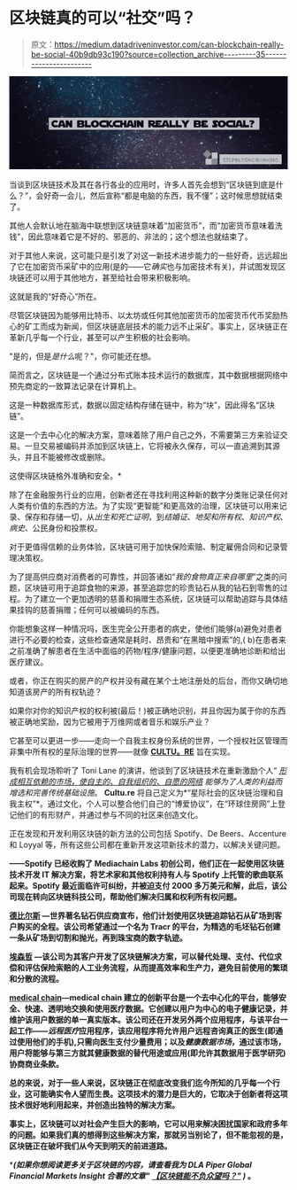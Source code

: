 # 区块链真的可以“社交”吗？

> 原文：<https://medium.datadriveninvestor.com/can-blockchain-really-be-social-40b9db93c190?source=collection_archive---------35----------------------->

![](img/5c2a488622dd73c0c8cab0da11f08dfa.png)

当谈到区块链技术及其在各行各业的应用时，许多人首先会想到“区块链到底是什么？”，会好奇一会儿，然后宣称“都是电脑的东西，我不懂”；这时候思想就结束了。

其他人会默认地在脑海中联想到区块链意味着“加密货币”，而“加密货币意味着洗钱”，因此意味着它是不好的、邪恶的、非法的；这个想法也就结束了。

对于其他人来说，这可能只是引发了对这一新技术进步能力的一些好奇，远远超出了它在加密货币采矿中的应用(是的——它*确实*也与加密技术有关)，并试图发现区块链还可以用于其他地方，甚至给社会带来积极影响。

这就是我的“好奇心”所在。

尽管区块链因为能够用比特币、以太坊或任何其他加密货币的加密货币代币奖励热心的矿工而成为新闻，但区块链底层技术的能力远不止采矿。事实上，区块链正在革新几乎每一个行业，甚至可以产生积极的社会影响。

"是的，但是*是什么*呢？"，你可能还在想。

简而言之，区块链是一个通过分布式账本技术运行的数据库，其中数据根据网络中预先商定的一致算法记录在计算机上。

这是一种数据库形式，数据以固定结构存储在链中，称为“块”，因此得名“区块链”。

这是一个去中心化的解决方案，意味着除了用户自己之外，不需要第三方来验证交易。一旦交易被编码并添加到区块链上，它将被永久保存，可以一直追溯到其源头，并且不能被修改或删除。

这使得区块链格外准确和安全。*

除了在金融服务行业的应用，创新者还在寻找利用这种新的数字分类账记录任何对人类有价值的东西的方法。为了实现“更智能”和更高效的治理，区块链可以用来记录、保存和存储一切，从*出生和死亡证明*，到*结婚证*、*地契和所有权*、*知识产权*、*病史*、公民身份和投票权。

对于更值得信赖的业务体验，区块链可用于加快保险索赔、制定雇佣合同和记录管理决策权。

为了提高供应商对消费者的可靠性，并回答诸如“*我的食物真正来自哪里*”之类的问题，区块链可用于追踪食物的来源，甚至追踪您的珍贵钻石从我的钻石到零售的过程。为了建立一个更加透明的慈善和捐赠生态系统，区块链可以帮助追踪与具体结果挂钩的慈善捐赠；任何可以被编码的东西。

你能想象这样一种情况吗，医生完全公开患者的病史，使他们能够(a)避免对患者进行不必要的检查，这些检查通常是耗时、昂贵和“在黑暗中搜索”的,( b)在患者来之前准确了解患者在生活中面临的药物/程序/健康问题，以便更准确地诊断和给出医疗建议。

或者，你正在购买的房产的产权并没有藏在某个土地注册处的后台，而你又确切地知道该房产的所有权轨迹？

如果你对你的知识产权的权利被(最后！)被正确地识别，并且你因为属于你的东西被正确地奖励，因为它被用于万维网或者音乐和娱乐产业？

它甚至可以更进一步——走向一个自我主权身份系统的世界，一个授权社区管理而非集中所有权的星际治理的世界——就像 [**CULTU。RE**](https://cultu.re/) 旨在实现。

我有机会现场聆听了 Toni Lane 的演讲，他谈到了区块链技术在重新激励个人“ [*形成相互依赖的市场，使自主的、自我组织的、自愿的网络*](http://www.tonilane.com/resume) *能够为了人类的利益而增选和完善传统基础设施*。 **Cultu.re** 将自己定义为*“星际社会的区块链治理和自我主权”*。通过文化，个人可以整合他们自己的“博爱协议”，在“环球住房网”上登记他们的有形财产，并通过参与不同的社区来创造文化。

正在发现和开发利用区块链的新方法的公司包括 Spotify、De Beers、Accenture 和 Loyyal 等，所有这些公司都在重新开发这项新技术的潜力，以解决关键问题。

[](https://techcrunch.com/2017/04/26/spotify-acquires-blockchain-startup-mediachain-to-solve-musics-attribution-problem/)**——Spotify 已经收购了 Mediachain Labs 初创公司，他们正在一起使用区块链技术开发 IT 解决方案，将艺术家和其他权利持有人与 Spotify 上托管的歌曲联系起来。Spotify 最近面临许可纠纷，并被迫支付 2000 多万美元和解，此后，该公司现在转向区块链科技公司，帮助他们解决归属和权利所有权问题。**

**[**德比尔斯**](https://www.debeersgroup.com/media/company-news/2018/de-beers-group-successfully-tracks-first-diamonds-from-mine-to-r) —世界著名钻石供应商宣布，他们计划使用区块链追踪钻石从矿场到客户购买的全程。该公司希望通过一个名为 Tracr 的平台，为精选的毛坯钻石创建一条从矿场到切割和抛光，再到珠宝商的数字轨迹。**

**[**埃森哲**](https://www.accenture.com/us-en/service-blockchain-insurance) —该公司为其客户开发了区块链解决方案，可以替代处理、支付、代位求偿和评估保险索赔的人工业务流程，从而提高效率和生产力，避免目前使用的繁琐和分散的流程。**

**[**medical chain**](https://medicalchain.com/Medicalchain-Whitepaper-EN.pdf)—medical chain 建立的创新平台是一个去中心化的平台，能够安全、快速、透明地交换和使用医疗数据。它创建以用户为中心的电子健康记录，并维护该用户数据的单一真实版本。该公司还在开发另外两个应用程序，与该平台一起工作——*远程医疗*应用程序，该应用程序将允许用户远程咨询真正的医生(即通过使用他们的手机),只需向医生支付少量费用；以及*健康数据市场*，通过该市场，用户将能够与第三方就其健康数据的替代用途或应用(即允许其数据用于医学研究)协商商业条款。**

**总的来说，对于一些人来说，区块链正在彻底改变我们迄今所知的几乎每一个行业，这可能确实令人望而生畏。这项技术的潜力是巨大的，它取决于创新者将这项技术很好地利用起来，并创造出独特的解决方案。**

**事实上，区块链可以对社会产生巨大的影响，它可以用来解决困扰国家和政府多年的问题。如果我们真的想得到这些解决方案，那就另当别论了，但不能忽视的是，区块链正在破坏我们从今天到明天的前进道路。**

****(如果你想阅读更多关于区块链的内容，请查看我为 DLA Piper Global Financial Markets Insight 合著的文章"* [*【区块链能不负众望吗？"*](https://www.dlapiper.com/en/portugal/insights/publications/2016/07/global-financial-markets-insight-issue-10/can-blockchain-live-up-to-the-hype/) *)* 。**